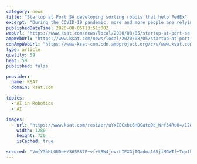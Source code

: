 ```yaml
---
category: news
title: "Startup at Port SA developing sorting robots that help FedEx"
excerpt: "During the COVID-19 pandemic, more and more people are relying on E-commerce and deliveries. Now, Plus One Robotics, a local startup at Port SA, is becoming an instrumental part of the world-wide delivery service."
publishedDateTime: 2020-08-05T13:51:00Z
webUrl: "https://www.ksat.com/news/local/2020/08/05/startup-at-port-sa-developing-sorting-robots-that-help-fedex/"
ampWebUrl: "https://www.ksat.com/news/local/2020/08/05/startup-at-port-sa-developing-sorting-robots-that-help-fedex/?outputType=amp"
cdnAmpWebUrl: "https://www-ksat-com.cdn.ampproject.org/c/s/www.ksat.com/news/local/2020/08/05/startup-at-port-sa-developing-sorting-robots-that-help-fedex/?outputType=amp"
type: article
quality: 59
heat: 59
published: false

provider:
  name: KSAT
  domain: ksat.com

topics:
  - AI in Robotics
  - AI

images:
  - url: "https://www.ksat.com/resizer/uYxZECxbc6HDCatq9d_Wrf34Ru0=/1280x720/smart/cloudfront-us-east-1.images.arcpublishing.com/gmg/7YDGJYWFUBD7VP7MUUCQQCUJ6U.jpg"
    width: 1280
    height: 720
    isCached: true

secured: "VmfY3hHLOUDeH/365S87E+vf+tBW4jev/LIEXGjIQadma165jiMGWIf+Tqo1kid6p1ltjouGOdlY8pO2RXFj2tjuLfGCAoi6LedGaeRlNe9zgB7hbas7KQ5JmhGedkzZdH9B3ue2aSTij6ABnCreT9jHBahdx+9G5KcY1sdhc+TTSI0FR3H3LWqfAF+S36xKtx/k990qspxM4+EOCDwy8Wm6TpFbsGV/Q+zZZgzdBB5nev96hcz6zJUv////wGRAxEVy2KqtaolYfTS6+3oqkqgA65icZQvWKmaVQQlDm7M1/YUq+0UG3e3pa5jUnMSBHlx8BbaF8DBPLWbK9gZC8g==;RIVTj90WMkX/gvLiiLavrw=="
---
```


